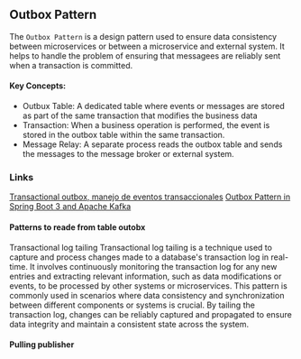 
## Outbox Pattern 

The ```Outbox Pattern``` is a design pattern used to ensure data consistency between microservices or between a microservice and external system. It helps to handle the problem of ensuring that messagees are reliably sent when a transaction is committed.

#### Key Concepts:
*  Outbux Table: A dedicated table where events or messages are stored as part of the same transaction that modifies the business data
*  Transaction: When a business operation is performed, the event is stored in the outbox table within the same transaction.
*  Message Relay: A separate process reads the outbox table and sends the messages to the message broker or external system.
  

### Links  
[Transactional outbox, manejo de eventos transaccionales](https://www.youtube.com/watch?v=vO3WbkmBUaQ)
[Outbox Pattern in Spring Boot 3 and Apache Kafka ](https://dev.to/axeldlv/springkafka-outbox-pattern-in-spring-boot-3-and-apache-kafka-2o3o)



#### Patterns to reade from table outobx

 Transactional log tailing
Transactional log tailing is a technique used to capture and process changes made to a database's transaction log in real-time. It involves continuously monitoring the transaction log for any new entries and extracting relevant information, such as data modifications or events, to be processed by other systems or microservices. This pattern is commonly used in scenarios where data consistency and synchronization between different components or systems is crucial. By tailing the transaction log, changes can be reliably captured and propagated to ensure data integrity and maintain a consistent state across the system.
#### Pulling publisher